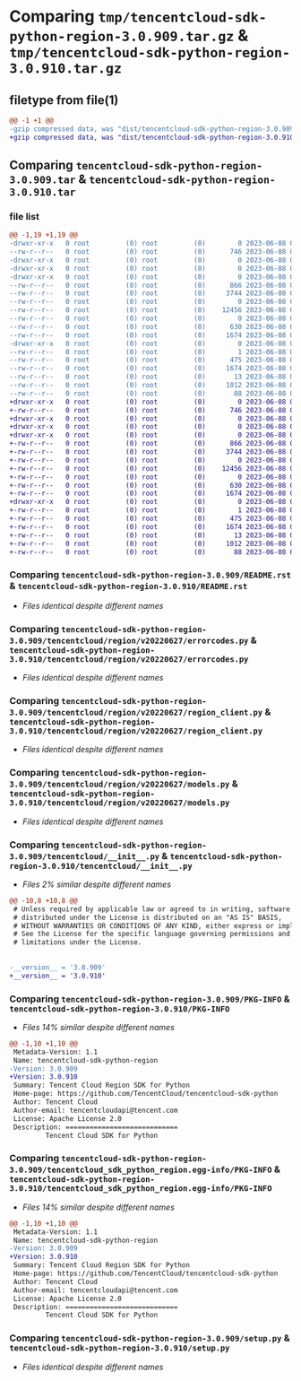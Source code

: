 # Comparing `tmp/tencentcloud-sdk-python-region-3.0.909.tar.gz` & `tmp/tencentcloud-sdk-python-region-3.0.910.tar.gz`

## filetype from file(1)

```diff
@@ -1 +1 @@
-gzip compressed data, was "dist/tencentcloud-sdk-python-region-3.0.909.tar", last modified: Thu Jun  8 00:31:12 2023, max compression
+gzip compressed data, was "dist/tencentcloud-sdk-python-region-3.0.910.tar", last modified: Thu Jun  8 09:17:31 2023, max compression
```

## Comparing `tencentcloud-sdk-python-region-3.0.909.tar` & `tencentcloud-sdk-python-region-3.0.910.tar`

### file list

```diff
@@ -1,19 +1,19 @@
-drwxr-xr-x   0 root         (0) root         (0)        0 2023-06-08 00:31:12.000000 tencentcloud-sdk-python-region-3.0.909/
--rw-r--r--   0 root         (0) root         (0)      746 2023-06-08 00:31:12.000000 tencentcloud-sdk-python-region-3.0.909/README.rst
-drwxr-xr-x   0 root         (0) root         (0)        0 2023-06-08 00:31:12.000000 tencentcloud-sdk-python-region-3.0.909/tencentcloud/
-drwxr-xr-x   0 root         (0) root         (0)        0 2023-06-08 00:31:12.000000 tencentcloud-sdk-python-region-3.0.909/tencentcloud/region/
-drwxr-xr-x   0 root         (0) root         (0)        0 2023-06-08 00:31:12.000000 tencentcloud-sdk-python-region-3.0.909/tencentcloud/region/v20220627/
--rw-r--r--   0 root         (0) root         (0)      866 2023-06-08 00:31:12.000000 tencentcloud-sdk-python-region-3.0.909/tencentcloud/region/v20220627/errorcodes.py
--rw-r--r--   0 root         (0) root         (0)     3744 2023-06-08 00:31:12.000000 tencentcloud-sdk-python-region-3.0.909/tencentcloud/region/v20220627/region_client.py
--rw-r--r--   0 root         (0) root         (0)        0 2023-06-08 00:31:12.000000 tencentcloud-sdk-python-region-3.0.909/tencentcloud/region/v20220627/__init__.py
--rw-r--r--   0 root         (0) root         (0)    12456 2023-06-08 00:31:12.000000 tencentcloud-sdk-python-region-3.0.909/tencentcloud/region/v20220627/models.py
--rw-r--r--   0 root         (0) root         (0)        0 2023-06-08 00:31:12.000000 tencentcloud-sdk-python-region-3.0.909/tencentcloud/region/__init__.py
--rw-r--r--   0 root         (0) root         (0)      630 2023-06-08 00:31:12.000000 tencentcloud-sdk-python-region-3.0.909/tencentcloud/__init__.py
--rw-r--r--   0 root         (0) root         (0)     1674 2023-06-08 00:31:12.000000 tencentcloud-sdk-python-region-3.0.909/PKG-INFO
-drwxr-xr-x   0 root         (0) root         (0)        0 2023-06-08 00:31:12.000000 tencentcloud-sdk-python-region-3.0.909/tencentcloud_sdk_python_region.egg-info/
--rw-r--r--   0 root         (0) root         (0)        1 2023-06-08 00:31:12.000000 tencentcloud-sdk-python-region-3.0.909/tencentcloud_sdk_python_region.egg-info/dependency_links.txt
--rw-r--r--   0 root         (0) root         (0)      475 2023-06-08 00:31:12.000000 tencentcloud-sdk-python-region-3.0.909/tencentcloud_sdk_python_region.egg-info/SOURCES.txt
--rw-r--r--   0 root         (0) root         (0)     1674 2023-06-08 00:31:12.000000 tencentcloud-sdk-python-region-3.0.909/tencentcloud_sdk_python_region.egg-info/PKG-INFO
--rw-r--r--   0 root         (0) root         (0)       13 2023-06-08 00:31:12.000000 tencentcloud-sdk-python-region-3.0.909/tencentcloud_sdk_python_region.egg-info/top_level.txt
--rw-r--r--   0 root         (0) root         (0)     1012 2023-06-08 00:31:12.000000 tencentcloud-sdk-python-region-3.0.909/setup.py
--rw-r--r--   0 root         (0) root         (0)       88 2023-06-08 00:31:12.000000 tencentcloud-sdk-python-region-3.0.909/setup.cfg
+drwxr-xr-x   0 root         (0) root         (0)        0 2023-06-08 09:17:31.000000 tencentcloud-sdk-python-region-3.0.910/
+-rw-r--r--   0 root         (0) root         (0)      746 2023-06-08 09:17:31.000000 tencentcloud-sdk-python-region-3.0.910/README.rst
+drwxr-xr-x   0 root         (0) root         (0)        0 2023-06-08 09:17:31.000000 tencentcloud-sdk-python-region-3.0.910/tencentcloud/
+drwxr-xr-x   0 root         (0) root         (0)        0 2023-06-08 09:17:31.000000 tencentcloud-sdk-python-region-3.0.910/tencentcloud/region/
+drwxr-xr-x   0 root         (0) root         (0)        0 2023-06-08 09:17:31.000000 tencentcloud-sdk-python-region-3.0.910/tencentcloud/region/v20220627/
+-rw-r--r--   0 root         (0) root         (0)      866 2023-06-08 09:17:31.000000 tencentcloud-sdk-python-region-3.0.910/tencentcloud/region/v20220627/errorcodes.py
+-rw-r--r--   0 root         (0) root         (0)     3744 2023-06-08 09:17:31.000000 tencentcloud-sdk-python-region-3.0.910/tencentcloud/region/v20220627/region_client.py
+-rw-r--r--   0 root         (0) root         (0)        0 2023-06-08 09:17:31.000000 tencentcloud-sdk-python-region-3.0.910/tencentcloud/region/v20220627/__init__.py
+-rw-r--r--   0 root         (0) root         (0)    12456 2023-06-08 09:17:31.000000 tencentcloud-sdk-python-region-3.0.910/tencentcloud/region/v20220627/models.py
+-rw-r--r--   0 root         (0) root         (0)        0 2023-06-08 09:17:31.000000 tencentcloud-sdk-python-region-3.0.910/tencentcloud/region/__init__.py
+-rw-r--r--   0 root         (0) root         (0)      630 2023-06-08 09:17:31.000000 tencentcloud-sdk-python-region-3.0.910/tencentcloud/__init__.py
+-rw-r--r--   0 root         (0) root         (0)     1674 2023-06-08 09:17:31.000000 tencentcloud-sdk-python-region-3.0.910/PKG-INFO
+drwxr-xr-x   0 root         (0) root         (0)        0 2023-06-08 09:17:31.000000 tencentcloud-sdk-python-region-3.0.910/tencentcloud_sdk_python_region.egg-info/
+-rw-r--r--   0 root         (0) root         (0)        1 2023-06-08 09:17:31.000000 tencentcloud-sdk-python-region-3.0.910/tencentcloud_sdk_python_region.egg-info/dependency_links.txt
+-rw-r--r--   0 root         (0) root         (0)      475 2023-06-08 09:17:31.000000 tencentcloud-sdk-python-region-3.0.910/tencentcloud_sdk_python_region.egg-info/SOURCES.txt
+-rw-r--r--   0 root         (0) root         (0)     1674 2023-06-08 09:17:31.000000 tencentcloud-sdk-python-region-3.0.910/tencentcloud_sdk_python_region.egg-info/PKG-INFO
+-rw-r--r--   0 root         (0) root         (0)       13 2023-06-08 09:17:31.000000 tencentcloud-sdk-python-region-3.0.910/tencentcloud_sdk_python_region.egg-info/top_level.txt
+-rw-r--r--   0 root         (0) root         (0)     1012 2023-06-08 09:17:31.000000 tencentcloud-sdk-python-region-3.0.910/setup.py
+-rw-r--r--   0 root         (0) root         (0)       88 2023-06-08 09:17:31.000000 tencentcloud-sdk-python-region-3.0.910/setup.cfg
```

### Comparing `tencentcloud-sdk-python-region-3.0.909/README.rst` & `tencentcloud-sdk-python-region-3.0.910/README.rst`

 * *Files identical despite different names*

### Comparing `tencentcloud-sdk-python-region-3.0.909/tencentcloud/region/v20220627/errorcodes.py` & `tencentcloud-sdk-python-region-3.0.910/tencentcloud/region/v20220627/errorcodes.py`

 * *Files identical despite different names*

### Comparing `tencentcloud-sdk-python-region-3.0.909/tencentcloud/region/v20220627/region_client.py` & `tencentcloud-sdk-python-region-3.0.910/tencentcloud/region/v20220627/region_client.py`

 * *Files identical despite different names*

### Comparing `tencentcloud-sdk-python-region-3.0.909/tencentcloud/region/v20220627/models.py` & `tencentcloud-sdk-python-region-3.0.910/tencentcloud/region/v20220627/models.py`

 * *Files identical despite different names*

### Comparing `tencentcloud-sdk-python-region-3.0.909/tencentcloud/__init__.py` & `tencentcloud-sdk-python-region-3.0.910/tencentcloud/__init__.py`

 * *Files 2% similar despite different names*

```diff
@@ -10,8 +10,8 @@
 # Unless required by applicable law or agreed to in writing, software
 # distributed under the License is distributed on an "AS IS" BASIS,
 # WITHOUT WARRANTIES OR CONDITIONS OF ANY KIND, either express or implied.
 # See the License for the specific language governing permissions and
 # limitations under the License.
 
 
-__version__ = '3.0.909'
+__version__ = '3.0.910'
```

### Comparing `tencentcloud-sdk-python-region-3.0.909/PKG-INFO` & `tencentcloud-sdk-python-region-3.0.910/PKG-INFO`

 * *Files 14% similar despite different names*

```diff
@@ -1,10 +1,10 @@
 Metadata-Version: 1.1
 Name: tencentcloud-sdk-python-region
-Version: 3.0.909
+Version: 3.0.910
 Summary: Tencent Cloud Region SDK for Python
 Home-page: https://github.com/TencentCloud/tencentcloud-sdk-python
 Author: Tencent Cloud
 Author-email: tencentcloudapi@tencent.com
 License: Apache License 2.0
 Description: ============================
         Tencent Cloud SDK for Python
```

### Comparing `tencentcloud-sdk-python-region-3.0.909/tencentcloud_sdk_python_region.egg-info/PKG-INFO` & `tencentcloud-sdk-python-region-3.0.910/tencentcloud_sdk_python_region.egg-info/PKG-INFO`

 * *Files 14% similar despite different names*

```diff
@@ -1,10 +1,10 @@
 Metadata-Version: 1.1
 Name: tencentcloud-sdk-python-region
-Version: 3.0.909
+Version: 3.0.910
 Summary: Tencent Cloud Region SDK for Python
 Home-page: https://github.com/TencentCloud/tencentcloud-sdk-python
 Author: Tencent Cloud
 Author-email: tencentcloudapi@tencent.com
 License: Apache License 2.0
 Description: ============================
         Tencent Cloud SDK for Python
```

### Comparing `tencentcloud-sdk-python-region-3.0.909/setup.py` & `tencentcloud-sdk-python-region-3.0.910/setup.py`

 * *Files identical despite different names*

